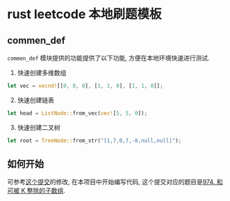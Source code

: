 # rust leetcode 本地刷题模板
## commen_def
`commen_def` 模块提供的功能提供了以下功能, 方便在本地环境快速进行测试.
1. 快速创建多维数组
```rust
let vec = vecnd![[0, 0, 0], [1, 1, 0], [1, 1, 0]];
```
2. 快速创建链表
```rust
let head = ListNode::from_vec(vec![5, 5, 0]);
```
3. 快速创建二叉树
```rust
let root = TreeNode::from_str("[1,7,0,7,-8,null,null]");
```

## 如何开始
可参考[这个提交](https://github.com/should-smile/rust_leetcode/commit/b41813a209ace62d7b91c00589d257ffa109a314)的修改, 在本项目中开始编写代码, 这个提交对应的题目是[974. 和可被 K 整除的子数组](https://leetcode.cn/problems/subarray-sums-divisible-by-k/description/).